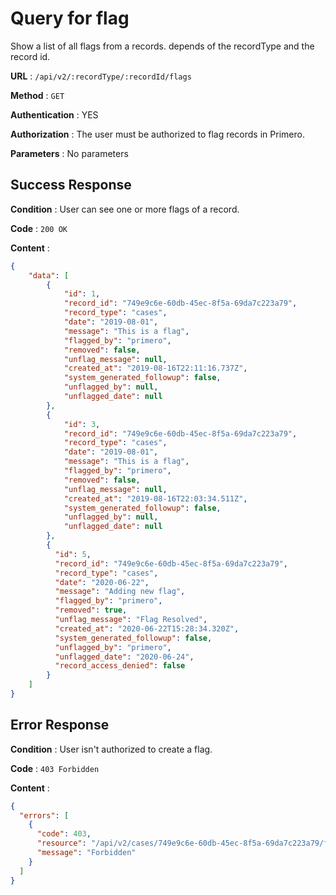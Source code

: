 <!-- Copyright (c) 2014 - 2023 UNICEF. All rights reserved. -->

# Query for flag

Show a list of all flags from a records. depends of the recordType and the record id. 

**URL** : `/api/v2/:recordType/:recordId/flags`

**Method** : `GET`

**Authentication** : YES

**Authorization** : The user must be authorized to flag records in Primero.

**Parameters** : No parameters 

## Success Response

**Condition** : User can see one or more flags of a record. 

**Code** : `200 OK`

**Content** :

```json
{
    "data": [
        {
            "id": 1,
            "record_id": "749e9c6e-60db-45ec-8f5a-69da7c223a79",
            "record_type": "cases",
            "date": "2019-08-01",
            "message": "This is a flag",
            "flagged_by": "primero",
            "removed": false,
            "unflag_message": null,
            "created_at": "2019-08-16T22:11:16.737Z",
            "system_generated_followup": false,
            "unflagged_by": null,
            "unflagged_date": null
        },
        {
            "id": 3,
            "record_id": "749e9c6e-60db-45ec-8f5a-69da7c223a79",
            "record_type": "cases",
            "date": "2019-08-01",
            "message": "This is a flag",
            "flagged_by": "primero",
            "removed": false,
            "unflag_message": null,
            "created_at": "2019-08-16T22:03:34.511Z",
            "system_generated_followup": false,
            "unflagged_by": null,
            "unflagged_date": null
        },
        {
          "id": 5,
          "record_id": "749e9c6e-60db-45ec-8f5a-69da7c223a79",
          "record_type": "cases",
          "date": "2020-06-22",
          "message": "Adding new flag",
          "flagged_by": "primero",
          "removed": true,
          "unflag_message": "Flag Resolved",
          "created_at": "2020-06-22T15:28:34.320Z",
          "system_generated_followup": false,
          "unflagged_by": "primero",
          "unflagged_date": "2020-06-24",
          "record_access_denied": false
        }
    ]
}
```
## Error Response

**Condition** : User isn't authorized to create a flag.

**Code** : `403 Forbidden`

**Content** :

```json
{
  "errors": [
    {
      "code": 403,
      "resource": "/api/v2/cases/749e9c6e-60db-45ec-8f5a-69da7c223a79/flags",
      "message": "Forbidden"
    }
  ]
}
```
